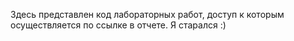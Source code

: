 Здесь представлен код лабораторных работ, доступ к которым осуществляется по ссылке в отчете.
Я старался :)
